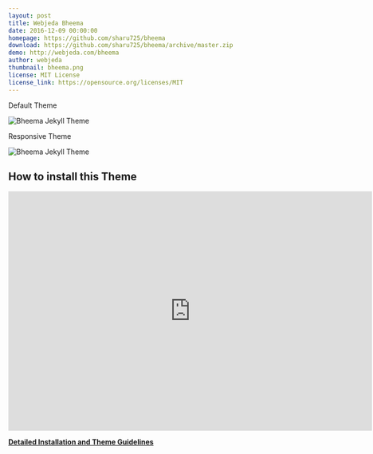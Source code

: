 ```yaml
---
layout: post
title: Webjeda Bheema
date: 2016-12-09 00:00:00
homepage: https://github.com/sharu725/bheema
download: https://github.com/sharu725/bheema/archive/master.zip
demo: http://webjeda.com/bheema
author: webjeda
thumbnail: bheema.png
license: MIT License
license_link: https://opensource.org/licenses/MIT
---
```


Default Theme

![Bheema Jekyll Theme](http://webjeda.com/bheema/img/bheema-jekyll-theme.png)


Responsive Theme

![Bheema Jekyll Theme](http://webjeda.com/bheema/img/bheema-jekyll-responsive-theme-screenshot.png)

## How to install this Theme

<iframe width="730" height="480" src="https://www.youtube.com/embed/T2nx6tj-ZH4" frameborder="0" allowfullscreen></iframe>
<br />

[**Detailed Installation and Theme Guidelines**](https://blog.webjeda.com/jekyll-themes/)
